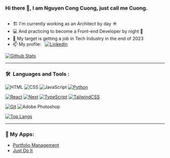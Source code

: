 ### Hi there 👋, I am Nguyen Cong Cuong, just call me Cuong.

<img src="https://komarev.com/ghpvc/?username=cuongcode&style=flat-square&color=blue" alt=""/>

- 🏗️ I'm currently working as an Architect by day ☀️
- 💻 And practicing to become a Front-end Developer by night 🌙
- 🎯 My target is getting a job in Tech Industry in the end of 2023
- 📫 My profile: &nbsp; [![LinkedIn][LinkedIn]][LinkedIn-url]

[![Github Stats](https://github-readme-stats.vercel.app/api?username=cuongcode&show_icons=true&locale=en)](https://github.com/anuraghazra/github-readme-stats)

---

### 🛠 &nbsp;Languages and Tools :
![HTML][HTML]
![CSS][CSS]
![JavaScript][JavaScript]
[![Python][Python]][Python-url] <br>

[![React][React.js]][React-url]
[![Next][Next.js]][Next-url]
[![TypeScript][TypeScript]][TypeScript-url]
[![TailwindCSS][TailwindCSS]][TailwindCSS-url] <br>

[![Git][Git]][Git-url]
![Adobe Photoshop][Adobe Photoshop]

[![Top Langs](https://github-readme-stats.vercel.app/api/top-langs/?username=cuongcode&layout=compact&theme=vision-friendly)](https://github.com/anuraghazra/github-readme-stats)

---

### 🔎 My Apps:
- [Portfolio Management][portfolio-management-url]
- [Just Do It][just-do-it-url]

<!-- MARKDOWN LINKS & IMAGES -->
[LinkedIn]: https://img.shields.io/badge/-cuongcode-blue?style=flat-square&logo=Linkedin&logoColor=white
[LinkedIn-url]: https://www.linkedin.com/in/cong-cuong-nguyen-front-end-developer/

[HTML]: https://img.shields.io/badge/HTML-20232A?style=for-the-badge&logo=html5&logoColor=f24a31

[CSS]: https://img.shields.io/badge/CSS-20232A?style=for-the-badge&logo=css3&logoColor=3a96cd

[JavaScript]: https://img.shields.io/badge/JavaScript-20232A?style=for-the-badge&logo=javascript&logoColor=f1dc55

[Python]: https://img.shields.io/badge/Python-20232A?style=for-the-badge&logo=python&logoColor=f6cb4c
[Python-url]: https://www.python.org/

[React.js]: https://img.shields.io/badge/React-20232A?style=for-the-badge&logo=react&logoColor=61DAFB
[React-url]: https://reactjs.org/

[Next.js]: https://img.shields.io/badge/next.js-000000?style=for-the-badge&logo=nextdotjs&logoColor=white
[Next-url]: https://nextjs.org/

[TypeScript]: https://img.shields.io/badge/TypeScript-20232A?style=for-the-badge&logo=typescript&logoColor=3a7dc8
[TypeScript-url]: https://www.typescriptlang.org/

[Git]: https://img.shields.io/badge/Git-20232A?style=for-the-badge&logo=git&logoColor=f24a31
[Git-url]: https://git-scm.com/

[TailwindCSS]: https://img.shields.io/badge/TailwindCSS-20232A?style=for-the-badge&logo=tailwindcss&logoColor=61DAFB
[TailwindCSS-url]: https://tailwindcss.com/



[Adobe Photoshop]: https://img.shields.io/badge/ADOBE%20PHOTOSHOP-20232A?style=for-the-badge&logo=adobephotoshop&logoColor=3a7dc8

[just-do-it-url]: https://todo-app-cuongcode.vercel.app/
[portfolio-management-url]: https://portfolio-management-pi.vercel.app/
